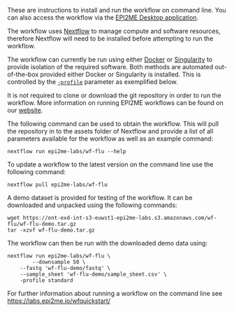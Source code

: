 
These are instructions to install and run the workflow on command line.
You can also access the workflow via the
[EPI2ME Desktop application](https://labs.epi2me.io/downloads/).

The workflow uses [Nextflow](https://www.nextflow.io/) to manage
compute and software resources,
therefore Nextflow will need to be
installed before attempting to run the workflow.

The workflow can currently be run using either
[Docker](https://docs.docker.com/get-started/)
or [Singularity](https://docs.sylabs.io/guides/3.0/user-guide/index.html)
to provide isolation of the required software.
Both methods are automated out-of-the-box provided
either Docker or Singularity is installed.
This is controlled by the
[`-profile`](https://www.nextflow.io/docs/latest/config.html#config-profiles)
parameter as exemplified below.

It is not required to clone or download the git repository
in order to run the workflow.
More information on running EPI2ME workflows can
be found on our [website](https://labs.epi2me.io/wfindex).

The following command can be used to obtain the workflow.
This will pull the repository in to the assets folder of
Nextflow and provide a list of all parameters
available for the workflow as well as an example command:

```
nextflow run epi2me-labs/wf-flu --help
```
To update a workflow to the latest version on the command line use
the following command:
```
nextflow pull epi2me-labs/wf-flu
```

A demo dataset is provided for testing of the workflow.
It can be downloaded and unpacked using the following commands:
```
wget https://ont-exd-int-s3-euwst1-epi2me-labs.s3.amazonaws.com/wf-flu/wf-flu-demo.tar.gz
tar -xzvf wf-flu-demo.tar.gz
```
The workflow can then be run with the downloaded demo data using:
```
nextflow run epi2me-labs/wf-flu \
		--downsample 50 \
	--fastq 'wf-flu-demo/fastq' \
	--sample_sheet 'wf-flu-demo/sample_sheet.csv' \
	-profile standard
```

For further information about running a workflow on
the command line see https://labs.epi2me.io/wfquickstart/

